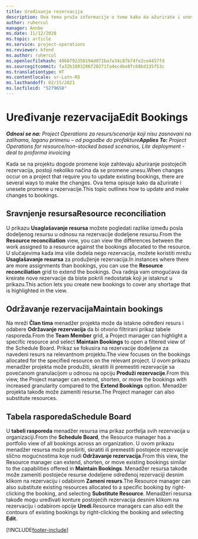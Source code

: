```yaml
---
title: Uređivanje rezervacija
description: Ova tema pruža informacije o tome kako da ažurirate i unesete promene u rezervacije.
author: ruhercul
manager: Annbe
ms.date: 11/12/2020
ms.topic: article
ms.service: project-operations
ms.reviewer: kfend
ms.author: ruhercul
ms.openlocfilehash: 4960792358194d071ba7a34c87b74fe2ce4457fd
ms.sourcegitcommit: fa32b1893286f20271fa4ec4be8fc68bd135f53c
ms.translationtype: HT
ms.contentlocale: sr-Latn-RS
ms.lasthandoff: 02/15/2021
ms.locfileid: "5279650"
---
```

# <a name="edit-bookings"></a><span data-ttu-id="c9b1e-103">Uređivanje rezervacija</span><span class="sxs-lookup"><span data-stu-id="c9b1e-103">Edit Bookings</span></span>

<span data-ttu-id="c9b1e-104">_**Odnosi se na:** Project Operations za resurs/scenarije koji nisu zasnovani na zalihama, laganu primenu – od pogodbe do profakture_</span><span class="sxs-lookup"><span data-stu-id="c9b1e-104">_**Applies To:** Project Operations for resource/non-stocked based scenarios, Lite deployment - deal to proforma invoicing_</span></span>


<span data-ttu-id="c9b1e-105">Kada se na projektu dogode promene koje zahtevaju ažuriranje postojećih rezervacija, postoji nekoliko načina da se promene unesu.</span><span class="sxs-lookup"><span data-stu-id="c9b1e-105">When changes occur on a project that require you to update existing bookings, there are several ways to make the changes.</span></span> <span data-ttu-id="c9b1e-106">Ova tema opisuje kako da ažurirate i unesete promene u rezervacije.</span><span class="sxs-lookup"><span data-stu-id="c9b1e-106">This topic outlines how to update and make changes to bookings.</span></span>

## <a name="resource-reconciliation"></a><span data-ttu-id="c9b1e-107">Sravnjenje resursa</span><span class="sxs-lookup"><span data-stu-id="c9b1e-107">Resource reconciliation</span></span>

<span data-ttu-id="c9b1e-108">U prikazu **Usaglašavanje resursa** možete pogledati razlike između posla dodeljenog resursu u odnosu na rezervacije dodeljene resursu.</span><span class="sxs-lookup"><span data-stu-id="c9b1e-108">From the **Resource reconciliation** view, you can view the differences between the work assigned to a resource against the bookings allocated to the resource.</span></span> <span data-ttu-id="c9b1e-109">U slučajevima kada ima više dodela nego rezervacija, možete koristiti mrežu **Usaglašavanje resursa** za produženje rezervacija.</span><span class="sxs-lookup"><span data-stu-id="c9b1e-109">In instances where there are more assignments than bookings, you can use the **Resource reconciliation** grid to extend the bookings.</span></span> <span data-ttu-id="c9b1e-110">Ova radnja vam omogućava da kreirate nove rezervacije da biste pokrili nedostatak koji je istaknut u prikazu.</span><span class="sxs-lookup"><span data-stu-id="c9b1e-110">This action lets you create new bookings to cover any shortage that is highlighted in the view.</span></span>

## <a name="maintain-bookings"></a><span data-ttu-id="c9b1e-111">Održavanje rezervacija</span><span class="sxs-lookup"><span data-stu-id="c9b1e-111">Maintain bookings</span></span>

<span data-ttu-id="c9b1e-112">Na mreži **Član tima** menadžer projekta može da istakne određeni resurs i odabere **Održavanje rezervacija** da bi otvorio filtrirani prikaz tabele rasporeda.</span><span class="sxs-lookup"><span data-stu-id="c9b1e-112">From the **Team Member** grid, a Project manager can highlight a specific resource and select **Maintain Bookings** to open a filtered view of the Schedule Board.</span></span> <span data-ttu-id="c9b1e-113">Prikaz se fokusira na rezervacije dodeljene za navedeni resurs na relevantnom projektu.</span><span class="sxs-lookup"><span data-stu-id="c9b1e-113">The view focuses on the bookings allocated for the specified resource on the relevant project.</span></span> <span data-ttu-id="c9b1e-114">U ovom prikazu menadžer projekta može produžiti, skratiti ili premestiti rezervacije sa povećanom granulacijom u odnosu na opciju **Produži rezervacije**.</span><span class="sxs-lookup"><span data-stu-id="c9b1e-114">From this view, the Project manager can extend, shorten, or move the bookings with increased granularity compared to the **Extend Bookings** option.</span></span> <span data-ttu-id="c9b1e-115">Menadžer projekta takođe može zameniti resurse.</span><span class="sxs-lookup"><span data-stu-id="c9b1e-115">The Project manager can also substitute resources.</span></span>

## <a name="schedule-board"></a><span data-ttu-id="c9b1e-116">Tabela rasporeda</span><span class="sxs-lookup"><span data-stu-id="c9b1e-116">Schedule Board</span></span>

<span data-ttu-id="c9b1e-117">U **tabeli rasporeda** menadžer resursa ima prikaz portfelja svih rezervacija u organizaciji.</span><span class="sxs-lookup"><span data-stu-id="c9b1e-117">From the **Schedule Board**, the Resource manager has a portfolio view of all bookings across an organization.</span></span> <span data-ttu-id="c9b1e-118">U ovom prikazu menadžer resursa može proširiti, skratiti ili premestiti postojeće rezervacije slično mogućnostima koje nudi **Održavanje rezervacija**.</span><span class="sxs-lookup"><span data-stu-id="c9b1e-118">From this view, the Resource manager can extend, shorten, or move existing bookings similar to the capabilities offered in **Maintain Bookings**.</span></span> <span data-ttu-id="c9b1e-119">Menadžer resursa takođe može zameniti postojeće resurse dodeljene određenoj rezervaciji desnim klikom na rezervaciju i odabirom **Zameni resurs**.</span><span class="sxs-lookup"><span data-stu-id="c9b1e-119">The Resource manager can also substitute existing resources allocated to a specific booking by right-clicking the booking, and selecting **Substitute Resource**.</span></span> <span data-ttu-id="c9b1e-120">Menadžeri resursa takođe mogu uređivati konture postojećih rezervacija desnim klikom na rezervaciju i odabirom opcije **Uredi**.</span><span class="sxs-lookup"><span data-stu-id="c9b1e-120">Resource managers can also edit the contours of existing bookings by right-clicking the booking and selecting **Edit**.</span></span>


[!INCLUDE[footer-include](../includes/footer-banner.md)]